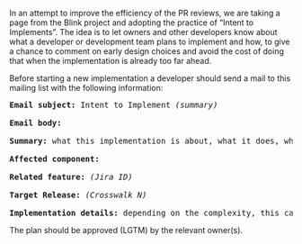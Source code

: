 In an attempt to improve the efficiency of the PR reviews, we are taking a page from the Blink project and adopting the practice of “Intent to Implements”. The idea is to let owners and other developers know about what a developer or development team plans to implement and how, to give a chance to comment on early design choices and avoid the cost of doing that when the implementation is already too far ahead.

Before starting a new implementation a developer should send a mail to this mailing list with the following information:

<pre>
<strong>Email subject:</strong> Intent to Implement <em>(summary)</em>

<strong>Email body:</strong>

<strong>Summary:</strong> what this implementation is about, what it does, why it's needed  

<strong>Affected component:</strong>  

<strong>Related feature:</strong> <em>(Jira ID)</em>

<strong>Target Release:</strong> <em>(Crosswalk N)</em>

<strong>Implementation details:</strong> depending on the complexity, this can be a short walkthrough in the email body, one-liner for simple implementations, link to Google Docs design if present (but not required - we prefer that the discussion is started before extensive design is done)
</pre>

The plan should be approved (LGTM) by the relevant owner(s).